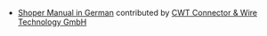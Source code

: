 - [Shoper Manual in German](http://shopersolutions.com/docs/user/manual/de/) contributed by [CWT Connector & Wire Technology GmbH](http://www.cwt-assembly.com/)
